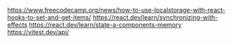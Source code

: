 https://www.freecodecamp.org/news/how-to-use-localstorage-with-react-hooks-to-set-and-get-items/
https://react.dev/learn/synchronizing-with-effects
https://react.dev/learn/state-a-components-memory
https://vitest.dev/api/

